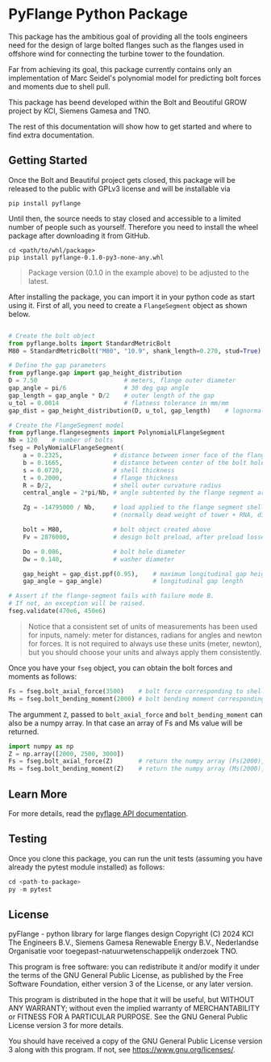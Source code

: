 PyFlange Python Package
=========================================================================

This package has the ambitious goal of providing all the tools engineers 
need for the design of large bolted flanges such as the flanges used in
offshore wind for connecting the turbine tower to the foundation.

Far from achieving its goal, this package currently contains only an
implementation of Marc Seidel's polynomial model for predicting bolt
forces and moments due to shell pull.

This package has beend developed within the Bolt and Beoutiful GROW
project by KCI, Siemens Gamesa and TNO.

The rest of this documentation will show how to get started and where to
find extra documentation.


Getting Started
-------------------------------------------------------------------------
Once the Bolt and Beautiful project gets closed, this package will be
released to the public with GPLv3 license and will be installable via

```
pip install pyflange
```

Until then, the source needs to stay closed and accessible to a limited
number of people such as yourself. Therefore you need to install the
wheel package after downloading it from GitHub.

```
cd <path/to/whl/package>
pip install pyflange-0.1.0-py3-none-any.whl
```

> Package version (0.1.0 in the example above) to be adjusted to the latest.

After installing the package, you can import it in your python code as start
using it. First of all, you need to create a `FlangeSegment` object as shown
below.

``` python

# Create the bolt object
from pyflange.bolts import StandardMetricBolt
M80 = StandardMetricBolt("M80", "10.9", shank_length=0.270, stud=True)

# Define the gap parameters
from pyflange.gap import gap_height_distribution
D = 7.50                        # meters, flange outer diameter
gap_angle = pi/6                # 30 deg gap angle
gap_length = gap_angle * D/2    # outer length of the gap
u_tol = 0.0014                  # flatness tolerance in mm/mm
gap_dist = gap_height_distribution(D, u_tol, gap_length)    # lognormal distribution

# Create the FlangeSegment model
from pyflange.flangesegments import PolynomialLFlangeSegment
Nb = 120    # number of bolts
fseg = PolyNomialLFlangeSegment(
    a = 0.2325,              # distance between inner face of the flange and center of the bolt hole
    b = 0.1665,              # distance between center of the bolt hole and center-line of the shell
    s = 0.0720,              # shell thickness
    t = 0.2000,              # flange thickness
    R = D/2,                 # shell outer curvature radius
    central_angle = 2*pi/Nb, # angle subtented by the flange segment arc

    Zg = -14795000 / Nb,     # load applied to the flange segment shell at rest
                             # (normally dead weight of tower + RNA, divided by the number of bolts)

    bolt = M80,              # bolt object created above
    Fv = 2876000,            # design bolt preload, after preload losses

    Do = 0.086,              # bolt hole diameter
    Dw = 0.140,              # washer diameter

    gap_height = gap_dist.ppf(0.95),    # maximum longitudinal gap height, 95% quantile
    gap_angle = gap_angle)              # longitudinal gap length

# Assert if the flange-segment fails with failure mode B.
# If not, an exception will be raised. 
fseg.validate(470e6, 450e6)
```

> Notice that a consistent set of units of measurements has been used for inputs, namely:
> meter for distances, radians for angles and newton for forces. It is not required to
> always use these units (meter, newton), but you should choose your units and always
> apply them consistently.

Once you have your `fseg` object, you can obtain the bolt forces and moments as follows:

``` python
Fs = fseg.bolt_axial_force(3500)    # bolt force corresponding to shell pull Z = 3500 N
Ms = fseg.bolt_bending_moment(2000) # bolt bending moment corresponding to shell pull Z = 2000 N
```

The argumment `Z`, passed to `bolt_axial_force` and `bolt_bending_moment` can also be a
numpy array. In that case an array of Fs and Ms value will be returned.

``` python
import numpy as np
Z = np.array([2000, 2500, 3000])
Fs = fseg.bolt_axial_force(Z)       # return the numpy array (Fs(2000), Fs(2500), Fs(3000))
Ms = fseg.bolt_bending_moment(Z)    # return the numpy array (Ms(2000), Ms(2500), Ms(3000))
```



Learn More
-------------------------------------------------------------------------

For more details, read the [pyflage API documentation](https://kcibv.github.io/pyflange-docs/). 



Testing
-------------------------------------------------------------------------

Once you clone this package, you can run the unit tests (assuming you
have already the pytest module installed) as follows:

``` python
cd <path-to-package>
py -m pytest
```



License
-------------------------------------------------------------------------
pyFlange - python library for large flanges design
Copyright (C) 2024  KCI The Engineers B.V.,
                    Siemens Gamesa Renewable Energy B.V.,
                    Nederlandse Organisatie voor toegepast-natuurwetenschappelijk onderzoek TNO.

This program is free software: you can redistribute it and/or modify
it under the terms of the GNU General Public License, as published by
the Free Software Foundation, either version 3 of the License, or any
later version.

This program is distributed in the hope that it will be useful,
but WITHOUT ANY WARRANTY; without even the implied warranty of
MERCHANTABILITY or FITNESS FOR A PARTICULAR PURPOSE.  See the
GNU General Public License version 3 for more details.

You should have received a copy of the GNU General Public License
version 3 along with this program.  If not, see <https://www.gnu.org/licenses/>.


